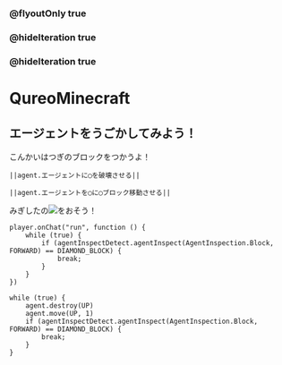 ### @flyoutOnly true
### @hideIteration true
### @hideIteration true
# QureoMinecraft

## エージェントをうごかしてみよう！

こんかいはつぎのブロックをつかうよ！

``||agent.エージェントに◯を破壊させる||``

``||agent.エージェントを◯に◯ブロック移動させる||``

みぎしたの![](https://raw.githubusercontent.com/camp-minecraft/TechkidsCampTutorial/master/images/playbutton.png)をおそう！

```template
player.onChat("run", function () {
    while (true) {
        if (agentInspectDetect.agentInspect(AgentInspection.Block, FORWARD) == DIAMOND_BLOCK) {
            break;
        }
    }
})

```

```ghost
while (true) {
    agent.destroy(UP)
    agent.move(UP, 1)
    if (agentInspectDetect.agentInspect(AgentInspection.Block, FORWARD) == DIAMOND_BLOCK) {
        break;
    }
}

```